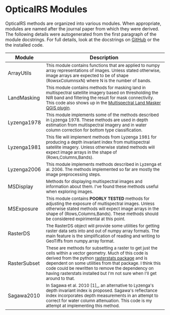 # OpticalRS Modules

OpticalRS methods are organized into various modules. When appropriate, modules are named after the journal paper from which they were derived. The following details were autogenerated from the first paragraph of the module docstrings. For full details, look at the docstrings on [GitHub](https://github.com/jkibele/OpticalRS/) or the the installed code.

Module | Description
--|--
ArrayUtils | <sup>This module contains functions that are applied to numpy array representations of images. Unless stated otherwise, image arrays are expected to be of shape (RowsxColumnsxN) where N is the number of bands. </sup> 
LandMasking | <sup>This module contains methods for masking land in multispectral satellite imagery based on thresholding the NIR band and filtering the result for mask connectivity. This code also shows up in the [Multispectral Land Masker QGIS plugin](https://github.com/jkibele/LandMasker). </sup> 
Lyzenga1978 | <sup>This module implements some of the methods described in Lyzenga 1978. These methods are used in depth estimation from multispectral imagery and in water column correction for bottom type classification. </sup> 
Lyzenga1981 | <sup>This file will implement methods from Lyzenga 1981 for producing a depth invariant index from multispectral satellite imagery. Unless otherwise stated methods will expect image arrays in the shape of (Rows,Columns,Bands). </sup> 
Lyzenga2006 | <sup>This module implements methods described in Lyzenga et al. 2006. The methods implemented so far are mostly the image preprocessing steps. </sup> 
MSDisplay | <sup>Methods for displaying multispectral images and information about them. I've found these methods useful when exploring images. </sup> 
MSExposure | <sup>This module contains **POORLY TESTED** methods for adjusting the exposure of multispectral images. Unless otherwise stated methods will expect image arrays in the shape of (Rows,Columns,Bands). These methods should be considered expirimental at this point. </sup> 
RasterDS | <sup>The RasterDS object will provide some utilities for getting raster data sets into and out of numpy array formats. The main feature is the simplification of reading and writing to GeoTiffs from numpy.array format. </sup> 
RasterSubset | <sup>These are methods for subsetting a raster to get just the cells within a vector geometry. Much of this code is derived from the python [rasterstats package](https://github.com/perrygeo/python-raster-stats) and is dependent on some utilities from that package. I think this code could be rewritten to remove the dependency on having rasterstats installed but I'm not sure when I'll get around to that. </sup> 
Sagawa2010 | <sup>In Sagawa et al. 2010 [1]\_, an alternative to Lyzenga's depth invariant index is proposed. Sagawa's reflectance index incorporates depth measurements in an attempt to correct for water column attenuation. This code is my attempt at implementing this method. </sup> 

